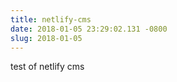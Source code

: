 ```yaml
---
title: netlify-cms
date: 2018-01-05 23:29:02.131 -0800
slug: 2018-01-05
---
```

test of netlify cms
